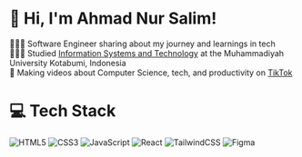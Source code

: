 <!-- Level 3: Add custom code -->

# 👋 Hi, I'm Ahmad Nur Salim!
👩🏻‍💻 Software Engineer sharing about my journey and learnings in tech<br/>
👩🏻‍🎓 Studied [Information Systems and Technology](https://youtu.be/Dd_4zfmY-aA?si=3NnnJ-j5ls7johlv) at the Muhammadiyah University Kotabumi, Indonesia<br/>
🎨 Making videos about Computer Science, tech, and productivity on [TikTok](https://www.tiktok.com/@ahmadnursalim_21)<br/>

# 💻 Tech Stack
<!-- Badges from https://github.com/Ileriayo/markdown-badges -->
![HTML5](https://img.shields.io/badge/html5-%23E34F26.svg?style=for-the-badge&logo=html5&logoColor=white)
![CSS3](https://img.shields.io/badge/css3-%231572B6.svg?style=for-the-badge&logo=css3&logoColor=white)
![JavaScript](https://img.shields.io/badge/javascript-%23323330.svg?style=for-the-badge&logo=javascript&logoColor=%23F7DF1E)
![React](https://img.shields.io/badge/react-%2320232a.svg?style=for-the-badge&logo=react&logoColor=%2361DAFB)
![TailwindCSS](https://img.shields.io/badge/tailwindcss-%2338B2AC.svg?style=for-the-badge&logo=tailwind-css&logoColor=white)
![Figma](https://img.shields.io/badge/figma-%23F24E1E.svg?style=for-the-badge&logo=figma&logoColor=white)
